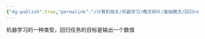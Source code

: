 ```yaml
---
{"dg-publish":true,"permalink":"/计算机相关/机器学习/概念碎片/基础概念/回归regression/","dgPassFrontmatter":true,"created":"2025-05-09T00:26:07.444+08:00","updated":"2025-05-09T02:17:01.986+08:00"}
---
```


机器学习的一种类型，回归任务的目标是输出一个数值